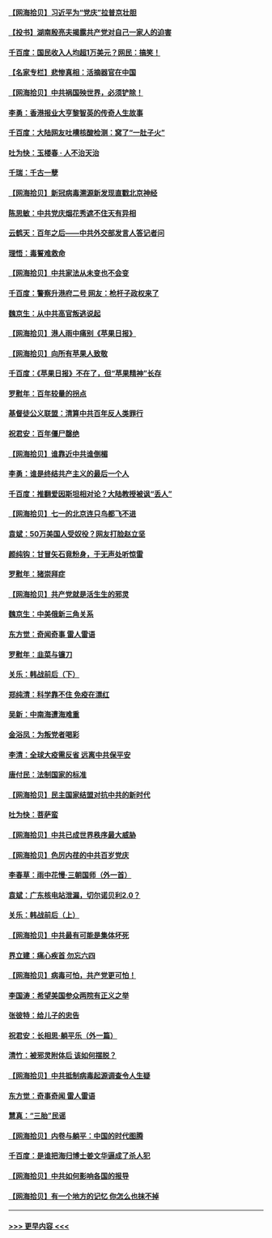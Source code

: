 #### [【网海拾贝】习近平为“党庆”拉普京壮胆](../pages/nsc993/n13057781.md?t=07011601) 
#### [【投书】湖南殷亮夫揭露共产党对自己一家人的迫害](../pages/nsc993/n13057744.md?t=07011601) 
#### [千百度：国民收入人均超1万美元？网民：搞笑！](../pages/nsc993/n13057692.md?t=07011601) 
#### [【名家专栏】悲惨真相：活摘器官在中国](../pages/nsc993/n13056611.md?t=07011601) 
#### [【网海拾贝】中共祸国殃世界，必须铲除！](../pages/nsc993/n13056011.md?t=07011601) 
#### [李勇：香港报业大亨黎智英的传奇人生故事](../pages/nsc993/n13055258.md?t=07011601) 
#### [千百度：大陆网友吐槽核酸检测：窝了“一肚子火”](../pages/nsc993/n13055194.md?t=07011601) 
#### [吐为快：玉楼春 · 人不治天治](../pages/nsc993/n13054028.md?t=07011601) 
#### [千瑞：千古一孽](../pages/nsc993/n13054016.md?t=07011601) 
#### [【网海拾贝】新冠病毒溯源新发现直戳北京神经](../pages/nsc993/n13052425.md?t=07011601) 
#### [陈思敏：中共党庆烟花秀遮不住天有异相](../pages/nsc993/n13052020.md?t=07011601) 
#### [云鹤天：百年之后——中共外交部发言人答记者问](../pages/nsc993/n13051604.md?t=07011601) 
#### [理悟：毒誓难救命](../pages/nsc993/n13051601.md?t=07011601) 
#### [【网海拾贝】中共家法从未变也不会变](../pages/nsc993/n13050366.md?t=07011601) 
#### [千百度：警察升港府二号 网友：枪杆子政权来了](../pages/nsc993/n13050261.md?t=07011601) 
#### [魏京生：从中共高官叛逃说起](../pages/nsc993/n13048997.md?t=07011601) 
#### [【网海拾贝】港人雨中痛别《苹果日报》](../pages/nsc993/n13048941.md?t=07011601) 
#### [【网海拾贝】向所有苹果人致敬](../pages/nsc993/n13046795.md?t=07011601) 
#### [千百度：《苹果日报》不在了，但“苹果精神”长存](../pages/nsc993/n13046703.md?t=07011601) 
#### [罗慰年：百年较量的拐点](../pages/nsc993/n13046542.md?t=07011601) 
#### [基督徒公义联盟：清算中共百年反人类罪行](../pages/nsc993/n13046499.md?t=07011601) 
#### [祝君安：百年僵尸罄绝](../pages/nsc993/n13045595.md?t=07011601) 
#### [【网海拾贝】谁靠近中共谁倒楣](../pages/nsc993/n13044667.md?t=07011601) 
#### [李勇：谁是终结共产主义的最后一个人](../pages/nsc993/n13044397.md?t=07011601) 
#### [千百度：推翻爱因斯坦相对论？大陆教授被讽“丢人”](../pages/nsc993/n13043908.md?t=07011601) 
#### [【网海拾贝】七一的北京连只鸟都飞不进](../pages/nsc993/n13041377.md?t=07011601) 
#### [袁斌：50万美国人受奴役？网友打脸赵立坚](../pages/nsc993/n13041330.md?t=07011601) 
#### [颜纯钩：甘冒矢石竟粉身，于无声处听惊雷](../pages/nsc993/n13041140.md?t=07011601) 
#### [罗慰年：猪崇拜症](../pages/nsc993/n13041071.md?t=07011601) 
#### [【网海拾贝】共产党就是活生生的邪灵](../pages/nsc993/n13036627.md?t=07011601) 
#### [魏京生：中美俄新三角关系](../pages/nsc993/n13035986.md?t=07011601) 
#### [东方觉：奇闻奇事 雷人雷语](../pages/nsc993/n13035878.md?t=07011601) 
#### [罗慰年：韭菜与镰刀](../pages/nsc993/n13034374.md?t=07011601) 
#### [关乐：韩战前后（下）](../pages/nsc993/n13034113.md?t=07011601) 
#### [郑纯清：科学靠不住 免疫在漂红](../pages/nsc993/n13034093.md?t=07011601) 
#### [吴新：中南海遭海难重](../pages/nsc993/n13034084.md?t=07011601) 
#### [金浴凤：为叛党者喝彩](../pages/nsc993/n13034058.md?t=07011601) 
#### [李清：全球大疫需反省 远离中共保平安](../pages/nsc993/n13033784.md?t=07011601) 
#### [唐付民：法制国家的标准](../pages/nsc993/n13032944.md?t=07011601) 
#### [【网海拾贝】民主国家结盟对抗中共的新时代](../pages/nsc993/n13031717.md?t=07011601) 
#### [吐为快：菩萨蛮](../pages/nsc993/n13030033.md?t=07011601) 
#### [【网海拾贝】中共已成世界秩序最大威胁](../pages/nsc993/n13028138.md?t=07011601) 
#### [【网海拾贝】色厉内荏的中共百岁党庆](../pages/nsc993/n13025582.md?t=07011601) 
#### [李春草：雨中花慢‧三朝国师（外一首）](../pages/nsc993/n13025567.md?t=07011601) 
#### [袁斌：广东核电站泄漏，切尔诺贝利2.0？](../pages/nsc993/n13025475.md?t=07011601) 
#### [关乐：韩战前后（上）](../pages/nsc993/n13025387.md?t=07011601) 
#### [【网海拾贝】中共最有可能是集体坏死](../pages/nsc993/n13023101.md?t=07011601) 
#### [界立建：痛心疾首 勿忘六四](../pages/nsc993/n13022339.md?t=07011601) 
#### [【网海拾贝】病毒可怕，共产党更可怕！](../pages/nsc993/n13020728.md?t=07011601) 
#### [李国涛：希望美国参众两院有正义之举](../pages/nsc993/n13020674.md?t=07011601) 
#### [张彼特：给儿子的忠告](../pages/nsc993/n13018934.md?t=07011601) 
#### [祝君安：长相思‧躺平乐（外一篇）](../pages/nsc993/n13018923.md?t=07011601) 
#### [清竹：被邪灵附体后 该如何摆脱？](../pages/nsc993/n13018877.md?t=07011601) 
#### [【网海拾贝】中共抵制病毒起源调查令人生疑](../pages/nsc993/n13017785.md?t=07011601) 
#### [东方觉：奇事奇闻 雷人雷语](../pages/nsc993/n13017577.md?t=07011601) 
#### [慧真：“三胎”民谣](../pages/nsc993/n13017394.md?t=07011601) 
#### [【网海拾贝】内卷与躺平：中国的时代图腾](../pages/nsc993/n13016128.md?t=07011601) 
#### [千百度：是谁把海归博士姜文华逼成了杀人犯](../pages/nsc993/n13015218.md?t=07011601) 
#### [【网海拾贝】中共如何影响各国的报导](../pages/nsc993/n13012599.md?t=07011601) 
#### [【网海拾贝】有一个地方的记忆 你怎么也抹不掉](../pages/nsc993/n13009802.md?t=07011601) 

----
#### [ >>> 更早内容 <<< ](../indexes/nsc993-earlier.md)

